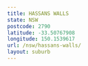 ```yaml
---
title: HASSANS WALLS
state: NSW
postcode: 2790
latitude: -33.50767908
longitude: 150.1539617
url: /nsw/hassans-walls/
layout: suburb
---
```

